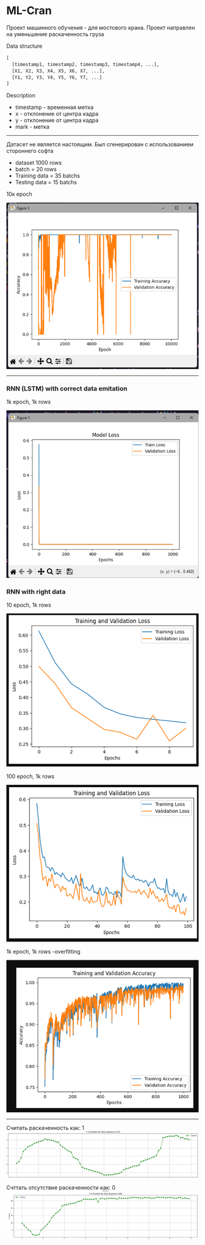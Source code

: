 # ML-Cran

Проект машинного обучения - для мостового крана.
Проект направлен на уменьшение раскаченность груза



Data structure
```py
[
  [timestamp1, timestamp2, timestamp3, timestamp4, ...],
  [X1, X2, X3, X4, X5, X6, X7, ...],
  [Y1, Y2, Y3, Y4, Y5, Y6, Y7, ...]
]
```
Description
- timestamp - временная метка
- x - отклонение от центра кадра
- y - отклонение от центра кадра
- mark - метка
---

Датасет не является настоящим. Был сгенерирован с использованием стороннего софта

- dataset 1000 rows
- batch = 20 rows
- Training data = 35 batchs
- Testing data = 15 batchs

10к epoch

![alt text](/REadme_files/image.png)

---

### RNN (LSTM) with correct data emitation

1k epoch, 1k rows

![altuha](/REadme_files/{6E63C1F1-A3A9-4A6E-9645-97A63AA5480B}.png)


### RNN with right data

10 epoch, 1k rows

![alt text]({4F164360-373E-483D-9B22-F7939AE27A50}.png)

100 epoch, 1k rows

![alt text]({FBF2B88B-6F7A-475E-90A4-EFF122FDF7C6}.png)


1k epoch, 1k rows -overfitting

![alt text]({40F7C2D0-8FA7-4C08-9796-7ED3AEFFFD4C}.png)


---

Считать раскаченность как: 1
![alt text]({00F8FBC1-0E7F-4FBB-8A47-B085BE246369}.png)


Счттать отсутствие раскаченности как: 0
![alt text]({40E94C7A-A8DB-4A17-8B47-BFD1A0968906}.png)
